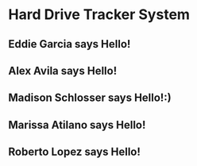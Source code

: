 # Hard Drive Tracker System

## Eddie Garcia says Hello!

## Alex Avila says Hello!

## Madison Schlosser says Hello!:)

## Marissa Atilano says Hello!

## Roberto Lopez says Hello!